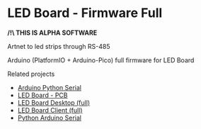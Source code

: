 # LED Board - Firmware Full

**/!\ THIS IS ALPHA SOFTWARE**

Artnet to led strips through RS-485

Arduino (PlatformIO + Arduino-Pico) full firmware for LED Board

Related projects

- [Arduino Python Serial](https://github.com/MrFrangipane/arduino-python-serial)
- [LED Board - PCB](https://github.com/MrFrangipane/ledboard-pcb)
- [LED Board Desktop (full)](https://github.com/MrFrangipane/ledboard-desktop-full)
- [LED Board Client (full)](https://github.com/MrFrangipane/led-client-full)
- [Python Arduino Serial](https://github.com/MrFrangipane/python-arduino-serial)
